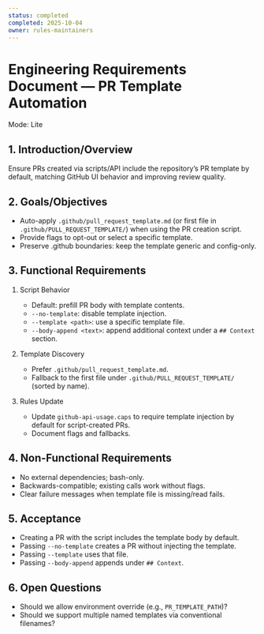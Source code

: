 ```yaml
---
status: completed
completed: 2025-10-04
owner: rules-maintainers
---
```


# Engineering Requirements Document — PR Template Automation

Mode: Lite

## 1. Introduction/Overview

Ensure PRs created via scripts/API include the repository’s PR template by default, matching GitHub UI behavior and improving review quality.

## 2. Goals/Objectives

- Auto-apply `.github/pull_request_template.md` (or first file in `.github/PULL_REQUEST_TEMPLATE/`) when using the PR creation script.
- Provide flags to opt-out or select a specific template.
- Preserve .github boundaries: keep the template generic and config-only.

## 3. Functional Requirements

1. Script Behavior

   - Default: prefill PR body with template contents.
   - `--no-template`: disable template injection.
   - `--template <path>`: use a specific template file.
   - `--body-append <text>`: append additional context under a `## Context` section.

2. Template Discovery

   - Prefer `.github/pull_request_template.md`.
   - Fallback to the first file under `.github/PULL_REQUEST_TEMPLATE/` (sorted by name).

3. Rules Update
   - Update `github-api-usage.caps` to require template injection by default for script-created PRs.
   - Document flags and fallbacks.

## 4. Non-Functional Requirements

- No external dependencies; bash-only.
- Backwards-compatible; existing calls work without flags.
- Clear failure messages when template file is missing/read fails.

## 5. Acceptance

- Creating a PR with the script includes the template body by default.
- Passing `--no-template` creates a PR without injecting the template.
- Passing `--template` uses that file.
- Passing `--body-append` appends under `## Context`.

## 6. Open Questions

- Should we allow environment override (e.g., `PR_TEMPLATE_PATH`)?
- Should we support multiple named templates via conventional filenames?
